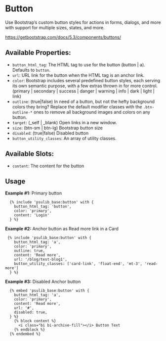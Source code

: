 # Button

Use Bootstrap’s custom button styles for actions in forms, dialogs, and more with support for multiple sizes, states, and more.

https://getbootstrap.com/docs/5.3/components/buttons/

## Available Properties:

- `button_html_tag`: The HTML tag to use for the button (button | a). Defaults to `button`.
- `url`: URL link for the button when the HTML tag is an anchor link.
- `color`: Bootstrap includes several predefined button styles, each serving its own
  semantic purpose, with a few extras thrown in for more control.
  (primary | secondary | success | danger | warning | info | dark | light | link)
- `outline`: (true|false) In need of a button, but not the hefty background colors they bring?
  Replace the default modifier classes with the `.btn-outline-*` ones to remove all
  background images and colors on any button.
- `target`: (_self | _blank) Open links in a new window.
- `size`: (btn-sm | btn-lg) Bootstrap button size
- `disabled`: (true|false) Disabled button
- `button_utility_classes`: An array of utility classes.

## Available Slots:

- `content`: The content for the button

## Usage

**Example #1:** Primary button

```twig
  {% include 'psulib_base:button' with {
    button_html_tag: 'button',
    color: 'primary',
    content: 'Login'
  } %}
```

**Example #2:** Anchor button as Read more link in a Card

```twig
 {% include 'psulib_base:button' with {
    button_html_tag: 'a',
    color: 'primary',
    outline: true,
    content: 'Read more',
    url: '/blog/test-blog1',
    button_utility_classes: ['card-link', 'float-end', 'mt-3', 'read-more']
  } %}
```

**Example #3:** Disabled Anchor button

```twig
  {% embed 'psulib_base:button' with {
    button_html_tag: 'a',
    color: 'primary',
    content: 'Read more',
    url: '#',
    disabled: true,
  } %}
    {% block content %}
      <i class="bi bi-archive-fill"></i> Button Text
    {% endblock %}
  {% endembed %}
```

